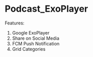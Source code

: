# Podcast_ExoPlayer
Features:
1. Google ExoPlayer
2. Share on Social Media
3. FCM Push Notification
4. Grid Categories
